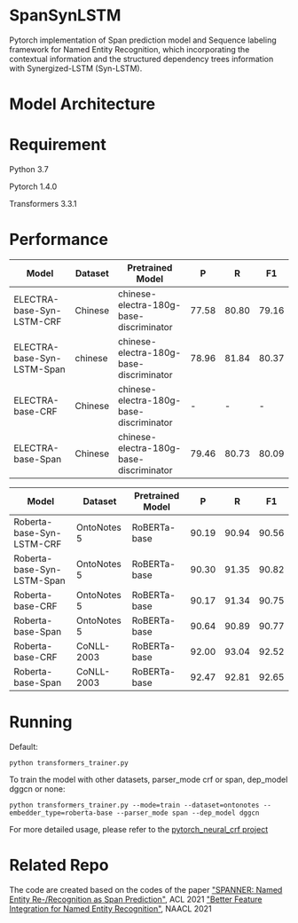 # SpanSynLSTM
Pytorch implementation of Span prediction model and Sequence labeling framework for Named Entity Recognition, which incorporating the contextual information and the structured dependency trees information with Synergized-LSTM (Syn-LSTM).

# Model Architecture

# Requirement
Python 3.7

Pytorch 1.4.0

Transformers 3.3.1

# Performance

| Model  | Dataset | Pretrained Model |P | R | F1 |
| ------------- | ------------- |-------------|------------- |------------- |------------- |
| ELECTRA-base-Syn-LSTM-CRF  | Chinese  | chinese-electra-180g-base-discriminator |77.58  |80.80  |79.16  |
| ELECTRA-base-Syn-LSTM-Span | chinese  | chinese-electra-180g-base-discriminator |78.96  |81.84  | 80.37 |
| ELECTRA-base-CRF  | Chinese  |chinese-electra-180g-base-discriminator |- |-  |-  |
| ELECTRA-base-Span  | Chinese  |chinese-electra-180g-base-discriminator |79.46 |80.73  |80.09 |

| Model  | Dataset |  Pretrained Model |P | R | F1 |
| ------------- | --------------|--------------|--------------|--------------|------------- |
| Roberta-base-Syn-LSTM-CRF  | OntoNotes 5  |RoBERTa-base|  90.19  | 90.94  | 90.56  |
| Roberta-base-Syn-LSTM-Span | OntoNotes 5  |RoBERTa-base|  90.30  | 91.35  | 90.82  |
| Roberta-base-CRF  | OntoNotes 5  |RoBERTa-base|  90.17  | 91.34  | 90.75  |
| Roberta-base-Span | OntoNotes 5  |RoBERTa-base|  90.64  | 90.89  | 90.77  |
| Roberta-base-CRF  | CoNLL-2003  |RoBERTa-base|92.00 | 93.04  | 92.52  |
| Roberta-base-Span  | CoNLL-2003  | RoBERTa-base|92.47 | 92.81 | 92.65 |

# Running
Default:

    python transformers_trainer.py
    
To train the model with other datasets, parser_mode crf or span, dep_model dggcn or none:

    python transformers_trainer.py --mode=train --dataset=ontonotes --embedder_type=roberta-base --parser_mode span --dep_model dggcn

For more detailed usage, please refer to the [pytorch_neural_crf project](https://github.com/allanj/pytorch_neural_crf)

# Related Repo
The code are created based on the codes of the paper ["SPANNER: Named Entity Re-/Recognition as Span Prediction"](https://github.com/neulab/spanner), ACL 2021
["Better Feature Integration for Named Entity Recognition"](https://github.com/xuuuluuu/SynLSTM-for-NER?tab=readme-ov-file#related-repo), NAACL 2021

